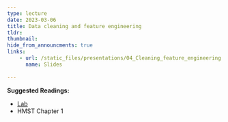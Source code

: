 ```yaml
---
type: lecture
date: 2023-03-06
title: Data cleaning and feature engineering
tldr: 
thumbnail: 
hide_from_announcments: true
links: 
    - url: /static_files/presentations/04_Cleaning_feature_engineering.pdf
      name: Slides
      
---
```

**Suggested Readings:**
- [Lab](https://github.com/phonchi/nsysu-math608/blob/master/static_files/presentations/04_Clean_feature_engineering.ipynb)
- HMST Chapter 1
